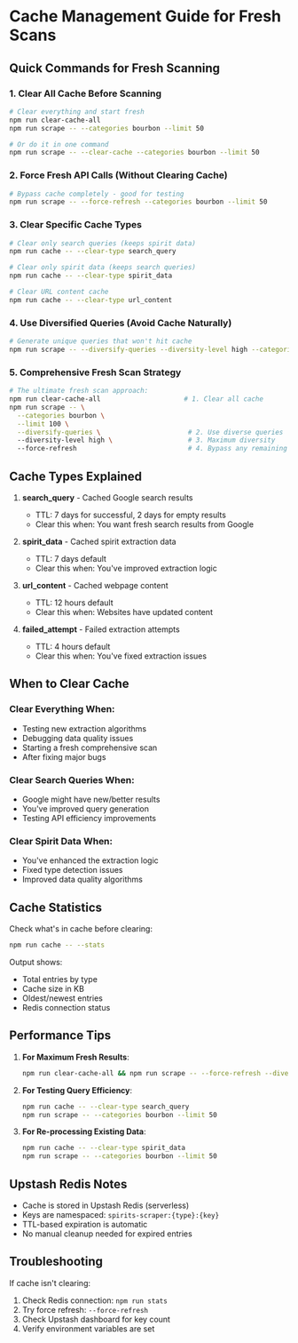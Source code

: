 # Cache Management Guide for Fresh Scans

## Quick Commands for Fresh Scanning

### 1. Clear All Cache Before Scanning
```bash
# Clear everything and start fresh
npm run clear-cache-all
npm run scrape -- --categories bourbon --limit 50

# Or do it in one command
npm run scrape -- --clear-cache --categories bourbon --limit 50
```

### 2. Force Fresh API Calls (Without Clearing Cache)
```bash
# Bypass cache completely - good for testing
npm run scrape -- --force-refresh --categories bourbon --limit 50
```

### 3. Clear Specific Cache Types
```bash
# Clear only search queries (keeps spirit data)
npm run cache -- --clear-type search_query

# Clear only spirit data (keeps search queries)
npm run cache -- --clear-type spirit_data

# Clear URL content cache
npm run cache -- --clear-type url_content
```

### 4. Use Diversified Queries (Avoid Cache Naturally)
```bash
# Generate unique queries that won't hit cache
npm run scrape -- --diversify-queries --diversity-level high --categories bourbon --limit 100
```

### 5. Comprehensive Fresh Scan Strategy
```bash
# The ultimate fresh scan approach:
npm run clear-cache-all                     # 1. Clear all cache
npm run scrape -- \
  --categories bourbon \
  --limit 100 \
  --diversify-queries \                      # 2. Use diverse queries
  --diversity-level high \                   # 3. Maximum diversity
  --force-refresh                            # 4. Bypass any remaining cache
```

## Cache Types Explained

1. **search_query** - Cached Google search results
   - TTL: 7 days for successful, 2 days for empty results
   - Clear this when: You want fresh search results from Google

2. **spirit_data** - Cached spirit extraction data
   - TTL: 7 days default
   - Clear this when: You've improved extraction logic

3. **url_content** - Cached webpage content
   - TTL: 12 hours default
   - Clear this when: Websites have updated content

4. **failed_attempt** - Failed extraction attempts
   - TTL: 4 hours default
   - Clear this when: You've fixed extraction issues

## When to Clear Cache

### Clear Everything When:
- Testing new extraction algorithms
- Debugging data quality issues
- Starting a fresh comprehensive scan
- After fixing major bugs

### Clear Search Queries When:
- Google might have new/better results
- You've improved query generation
- Testing API efficiency improvements

### Clear Spirit Data When:
- You've enhanced the extraction logic
- Fixed type detection issues
- Improved data quality algorithms

## Cache Statistics

Check what's in cache before clearing:
```bash
npm run cache -- --stats
```

Output shows:
- Total entries by type
- Cache size in KB
- Oldest/newest entries
- Redis connection status

## Performance Tips

1. **For Maximum Fresh Results**:
   ```bash
   npm run clear-cache-all && npm run scrape -- --force-refresh --diversify-queries --limit 100
   ```

2. **For Testing Query Efficiency**:
   ```bash
   npm run cache -- --clear-type search_query
   npm run scrape -- --categories bourbon --limit 50
   ```

3. **For Re-processing Existing Data**:
   ```bash
   npm run cache -- --clear-type spirit_data
   npm run scrape -- --categories bourbon --limit 50
   ```

## Upstash Redis Notes

- Cache is stored in Upstash Redis (serverless)
- Keys are namespaced: `spirits-scraper:{type}:{key}`
- TTL-based expiration is automatic
- No manual cleanup needed for expired entries

## Troubleshooting

If cache isn't clearing:
1. Check Redis connection: `npm run stats`
2. Try force refresh: `--force-refresh`
3. Check Upstash dashboard for key count
4. Verify environment variables are set